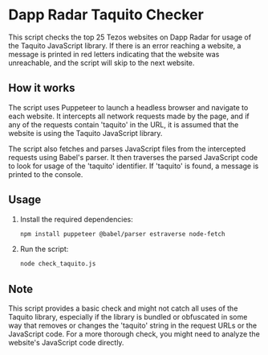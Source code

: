 # Dapp Radar Taquito Checker

This script checks the top 25 Tezos websites on Dapp Radar for usage of the Taquito JavaScript library. If there is an error reaching a website, a message is printed in red letters indicating that the website was unreachable, and the script will skip to the next website.

## How it works

The script uses Puppeteer to launch a headless browser and navigate to each website. It intercepts all network requests made by the page, and if any of the requests contain 'taquito' in the URL, it is assumed that the website is using the Taquito JavaScript library.

The script also fetches and parses JavaScript files from the intercepted requests using Babel's parser. It then traverses the parsed JavaScript code to look for usage of the 'taquito' identifier. If 'taquito' is found, a message is printed to the console.

## Usage

1. Install the required dependencies:

    ```bash
    npm install puppeteer @babel/parser estraverse node-fetch
    ```

2. Run the script:

    ```bash
    node check_taquito.js
    ```

## Note

This script provides a basic check and might not catch all uses of the Taquito library, especially if the library is bundled or obfuscated in some way that removes or changes the 'taquito' string in the request URLs or the JavaScript code. For a more thorough check, you might need to analyze the website's JavaScript code directly.